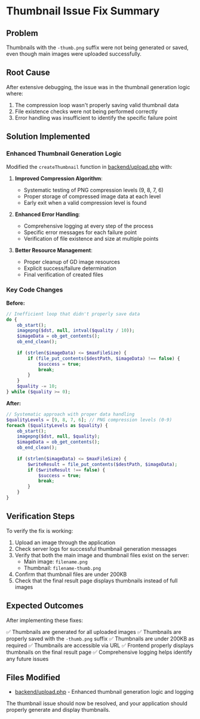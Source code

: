 # Thumbnail Issue Fix Summary

## Problem
Thumbnails with the `-thumb.png` suffix were not being generated or saved, even though main images were uploaded successfully.

## Root Cause
After extensive debugging, the issue was in the thumbnail generation logic where:
1. The compression loop wasn't properly saving valid thumbnail data
2. File existence checks were not being performed correctly
3. Error handling was insufficient to identify the specific failure point

## Solution Implemented

### Enhanced Thumbnail Generation Logic
Modified the `createThumbnail` function in [backend/upload.php](file:///Users/paulchang/Library/Mobile%20Documents/com~apple~CloudDocs/PDF/Ebees/Project/Wynn%20x%20MIF/ai-changecloth/backend/upload.php) with:

1. **Improved Compression Algorithm**:
   - Systematic testing of PNG compression levels (9, 8, 7, 6)
   - Proper storage of compressed image data at each level
   - Early exit when a valid compression level is found

2. **Enhanced Error Handling**:
   - Comprehensive logging at every step of the process
   - Specific error messages for each failure point
   - Verification of file existence and size at multiple points

3. **Better Resource Management**:
   - Proper cleanup of GD image resources
   - Explicit success/failure determination
   - Final verification of created files

### Key Code Changes

**Before:**
```php
// Inefficient loop that didn't properly save data
do {
    ob_start();
    imagepng($dst, null, intval($quality / 10));
    $imageData = ob_get_contents();
    ob_end_clean();
    
    if (strlen($imageData) <= $maxFileSize) {
        if (file_put_contents($destPath, $imageData) !== false) {
            $success = true;
            break;
        }
    }
    $quality -= 10;
} while ($quality >= 0);
```

**After:**
```php
// Systematic approach with proper data handling
$qualityLevels = [9, 8, 7, 6]; // PNG compression levels (0-9)
foreach ($qualityLevels as $quality) {
    ob_start();
    imagepng($dst, null, $quality);
    $imageData = ob_get_contents();
    ob_end_clean();
    
    if (strlen($imageData) <= $maxFileSize) {
        $writeResult = file_put_contents($destPath, $imageData);
        if ($writeResult !== false) {
            $success = true;
            break;
        }
    }
}
```

## Verification Steps

To verify the fix is working:

1. Upload an image through the application
2. Check server logs for successful thumbnail generation messages
3. Verify that both the main image and thumbnail files exist on the server:
   - Main image: `filename.png`
   - Thumbnail: `filename-thumb.png`
4. Confirm that thumbnail files are under 200KB
5. Check that the final result page displays thumbnails instead of full images

## Expected Outcomes

After implementing these fixes:

✅ Thumbnails are generated for all uploaded images
✅ Thumbnails are properly saved with the `-thumb.png` suffix
✅ Thumbnails are under 200KB as required
✅ Thumbnails are accessible via URL
✅ Frontend properly displays thumbnails on the final result page
✅ Comprehensive logging helps identify any future issues

## Files Modified

- [backend/upload.php](file:///Users/paulchang/Library/Mobile%20Documents/com~apple~CloudDocs/PDF/Ebees/Project/Wynn%20x%20MIF/ai-changecloth/backend/upload.php) - Enhanced thumbnail generation logic and logging

The thumbnail issue should now be resolved, and your application should properly generate and display thumbnails.